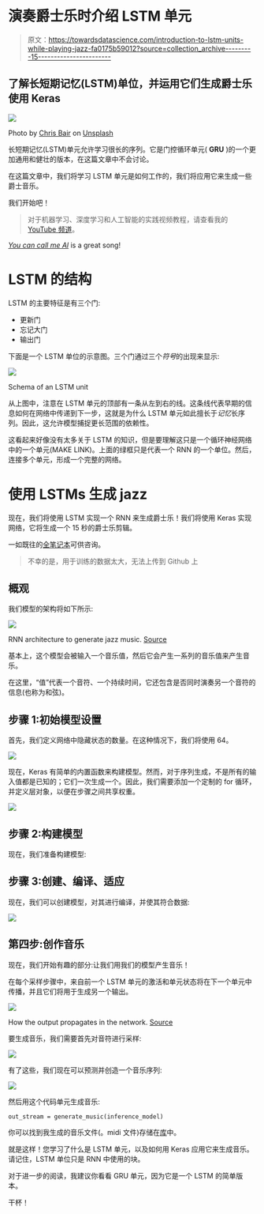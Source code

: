 # 演奏爵士乐时介绍 LSTM 单元

> 原文：<https://towardsdatascience.com/introduction-to-lstm-units-while-playing-jazz-fa0175b59012?source=collection_archive---------15----------------------->

## 了解长短期记忆(LSTM)单位，并运用它们生成爵士乐使用 Keras

![](img/562785eb641ff94144a1b8ebf6cd25ee.png)

Photo by [Chris Bair](https://unsplash.com/@chrisbair?utm_source=medium&utm_medium=referral) on [Unsplash](https://unsplash.com?utm_source=medium&utm_medium=referral)

长短期记忆(LSTM)单元允许学习很长的序列。它是门控循环单元( **GRU** )的一个更加通用和健壮的版本，在这篇文章中不会讨论。

在这篇文章中，我们将学习 LSTM 单元是如何工作的，我们将应用它来生成一些爵士音乐。

我们开始吧！

> 对于机器学习、深度学习和人工智能的实践视频教程，请查看我的 [YouTube 频道](https://www.youtube.com/channel/UC-0lpiwlftqwC7znCcF83qg?view_as=subscriber)。

[*You can call me Al*](https://www.youtube.com/watch?v=uq-gYOrU8bA) is a great song!

# LSTM 的结构

LSTM 的主要特征是有三个门:

*   更新门
*   忘记大门
*   输出门

下面是一个 LSTM 单位的示意图。三个门通过三个*符号*的出现来显示:

![](img/c697fb1c6f6800674708158a6d538295.png)

Schema of an LSTM unit

从上图中，注意在 LSTM 单元的顶部有一条从左到右的线。这条线代表早期的信息如何在网络中传递到下一步，这就是为什么 LSTM 单元如此擅长于*记忆*长序列。因此，这允许模型捕捉更长范围的依赖性。

这看起来好像没有太多关于 LSTM 的知识，但是要理解这只是一个循环神经网络中的一个单元(MAKE LINK)。上面的绿框只是代表一个 RNN 的一个单位。然后，连接多个单元，形成一个完整的网络。

# 使用 LSTMs 生成 jazz

现在，我们将使用 LSTM 实现一个 RNN 来生成爵士乐！我们将使用 Keras 实现网络，它将生成一个 15 秒的爵士乐剪辑。

一如既往的[全笔记本](https://github.com/marcopeix/Deep_Learning_AI/blob/master/5.Sequence%20Models/1.Recurrent%20Neural%20Networks/Improvise%20a%20Jazz%20Solo%20with%20LSTM.ipynb)可供咨询。

> 不幸的是，用于训练的数据太大，无法上传到 Github 上

## 概观

我们模型的架构将如下所示:

![](img/6efd0e0713f1a30e3ad879073a363c51.png)

RNN architecture to generate jazz music. [Source](https://www.deeplearning.ai/)

基本上，这个模型会被输入一个音乐值，然后它会产生一系列的音乐值来产生音乐。

在这里，“值”代表一个音符、一个持续时间，它还包含是否同时演奏另一个音符的信息(也称为和弦)。

## 步骤 1:初始模型设置

首先，我们定义网络中隐藏状态的数量。在这种情况下，我们将使用 64。

![](img/534d6dda74fddf2d2573b4c2ee10c03e.png)

现在，Keras 有简单的内置函数来构建模型。然而，对于序列生成，不是所有的输入值都是已知的；它们一次生成一个。因此，我们需要添加一个定制的 for 循环，并定义层对象，以便在步骤之间共享权重。

![](img/9b1408dd8755718e803a6f8a001ce6bd.png)

## 步骤 2:构建模型

现在，我们准备构建模型:

## 步骤 3:创建、编译、适应

现在，我们可以创建模型，对其进行编译，并使其符合数据:

![](img/4a0eb8c519f653052384c0a04d096f11.png)

## 第四步:创作音乐

现在，我们开始有趣的部分:让我们用我们的模型产生音乐！

在每个采样步骤中，来自前一个 LSTM 单元的激活和单元状态将在下一个单元中传播，并且它们将用于生成另一个输出。

![](img/4d7fa71eb7d63acef293d8b9861adede.png)

How the output propagates in the network. [Source](https://www.deeplearning.ai/)

要生成音乐，我们需要首先对音符进行采样:

![](img/937e3bd1cd7adad1773ef401e23ec3ac.png)

有了这些，我们现在可以预测并创造一个音乐序列:

![](img/22ae13d9b8a2ad0a45211b5d947233e9.png)

然后用这个代码单元生成音乐:

```
out_stream = generate_music(inference_model)
```

你可以找到我生成的音乐文件(。midi 文件)存储在[库](https://github.com/marcopeix/Deep_Learning_AI/tree/master/5.Sequence%20Models/1.Recurrent%20Neural%20Networks)中。

就是这样！您学习了什么是 LSTM 单元，以及如何用 Keras 应用它来生成音乐。请记住，LSTM 单位只是 RNN 中使用的块。

对于进一步的阅读，我建议你看看 GRU 单元，因为它是一个 LSTM 的简单版本。

干杯！